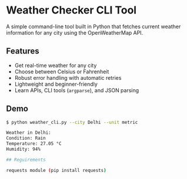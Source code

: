 # Weather Checker CLI Tool

A simple command-line tool built in Python that fetches current weather information for any city using the OpenWeatherMap API.

## Features

- Get real-time weather for any city
- Choose between Celsius or Fahrenheit
- Robust error handling with automatic retries
- Lightweight and beginner-friendly
- Learn APIs, CLI tools (`argparse`), and JSON parsing

## Demo

```bash
$ python weather_cli.py --city Delhi --unit metric

Weather in Delhi:
Condition: Rain
Temperature: 27.05 °C
Humidity: 94%

## Reguirements

requests module (pip install requests)




